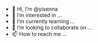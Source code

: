 - 👋 Hi, I’m @yisenna
- 👀 I’m interested in ...
- 🌱 I’m currently learning ...
- 💞️ I’m looking to collaborate on ...
- 📫 How to reach me ...

<!---
yisenna/yisenna is a ✨ special ✨ repository because its `README.md` (this file) appears on your GitHub profile.
You can click the Preview link to take a look at your changes.
--->
